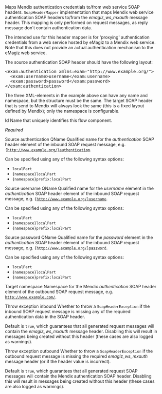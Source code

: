 
Maps Mendix authentication credentials to/from web service SOAP headers.
<code>SoapHeaderMapper</code> implementation that maps Mendix web service authentication SOAP headers to/from the <i>emagiz_ws_mxauth</i> message header. This mapping is only performed on request messages, as reply message don't contain authentication data.

The intended use for this header mapper is for 'proxying' authentication credentials from a web service hosted by eMagiz to a Mendix web service. Note that this does not provide an actual authentication mechanism to the eMagiz web service.

The source authentication SOAP header should have the following layout:
<pre>
&lt;exam:authentication xmlns:exam="http://www.example.org/"&gt;
  &lt;exam:username&gt;username&lt;/exam:username&gt;
  &lt;exam:password&gt;password&lt;/exam:password&gt;
&lt;/exam:authentication&gt;
</pre>
 
The three XML-elements in the example above can have any name and namespace, but the structure must be the same.
The target SOAP header that is send to Mendix will always look the same (this is a fixed layout defined by Mendix); only the namespace is configurable.


Id
Name that uniquely identifies this flow component.

<i>Required</i>


Source authentication QName
Qualified name for the <i>authentication</i> SOAP header element of the inbound SOAP request message, e.g. <code>{http://www.example.org/}authentication</code>.

Can be specified using any of the following syntax options:
 - <code>localPart</code>
 - <code>{namespace}localPart</code>
 - <code>{namespace}prefix:localPart</code>


Source username QName
Qualified name for the <i>username</i> element in the <i>authentication</i> SOAP header element of the inbound SOAP request message, e.g. <code>{http://www.example.org/}username</code>.

Can be specified using any of the following syntax options:
 - <code>localPart</code>
 - <code>{namespace}localPart</code>
 - <code>{namespace}prefix:localPart</code>


Source password QName
Qualified name for the <i>password</i> element in the <i>authentication</i> SOAP header element of the inbound SOAP request message, e.g. <code>{http://www.example.org/}password</code>.

Can be specified using any of the following syntax options:
 - <code>localPart</code>
 - <code>{namespace}localPart</code>
 - <code>{namespace}prefix:localPart</code>


Target namespace
Namespace for the Mendix <i>authentication</i> SOAP header element of the outbound SOAP request message, e.g. <code>http://www.example.com/</code>.


Throw exception inbound
Whether to throw a <code>SoapHeaderException</code> if the inbound SOAP request message is missing any of the required authentication data in the SOAP header.

Default is <code>true</code>, which guarantees that all generated request messages will contain the <i>emagiz_ws_mxauth</i> message header. Disabling this will result in messages being created without this header (these cases are also logged as warnings).


Throw exception outbound
Whether to throw a <code>SoapHeaderException</code> if the outbound request message is missing the required <i>emagiz_ws_mxauth</i> message header (or if the header value is incorrect).

Default is <code>true</code>, which guarantees that all generated request SOAP messages will contain the Mendix authentication SOAP header. Disabling this will result in messages being created without this header (these cases are also logged as warnings).

